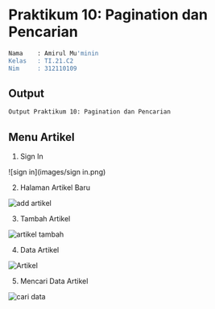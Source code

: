 # Praktikum 10: Pagination dan Pencarian

```bash
Nama    : Amirul Mu'minin
Kelas   : TI.21.C2
Nim     : 312110109
```

## Output

```bash
Output Praktikum 10: Pagination dan Pencarian
```

## Menu Artikel

1. Sign In 

![sign in](images/sign in.png)

2. Halaman Artikel Baru

![add artikel](images/add-artikel.png)

3. Tambah Artikel

![artikel tambah](images/artikel-ditambah.png)

4. Data Artikel

![Artikel](images/data-artikel.png)

5. Mencari Data Artikel

![cari data](images/cari-data-artikel.png)
